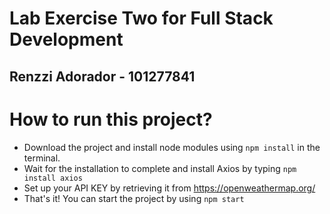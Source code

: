 # Lab Exercise Two for Full Stack Development
## Renzzi Adorador - 101277841

# How to run this project?
  * Download the project and install node modules using `npm install` in the terminal.  
  * Wait for the installation to complete and install Axios by typing `npm install axios`  
  * Set up your API KEY by retrieving it from https://openweathermap.org/  
  * That's it! You can start the project by using `npm start`
